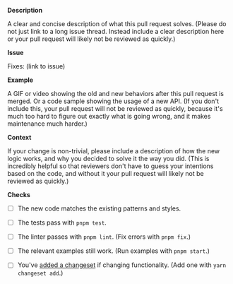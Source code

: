 **Description**

A clear and concise description of what this pull request solves. (Please do not just link to a long issue thread. Instead include a clear description here or your pull request will likely not be reviewed as quickly.)

**Issue**

Fixes: (link to issue)

**Example**

A GIF or video showing the old and new behaviors after this pull request is merged. Or a code sample showing the usage of a new API. (If you don't include this, your pull request will not be reviewed as quickly, because it's much too hard to figure out exactly what is going wrong, and it makes maintenance much harder.)

**Context**

If your change is non-trivial, please include a description of how the new logic works, and why you decided to solve it the way you did. (This is incredibly helpful so that reviewers don't have to guess your intentions based on the code, and without it your pull request will likely not be reviewed as quickly.)

**Checks**

- [ ] The new code matches the existing patterns and styles.
- [ ] The tests pass with `pnpm test`.
- [ ] The linter passes with `pnpm lint`. (Fix errors with `pnpm fix`.)
- [ ] The relevant examples still work. (Run examples with `pnpm start`.)
- [ ] You've [added a changeset](https://github.com/atlassian/changesets/blob/master/docs/adding-a-changeset.md) if changing functionality. (Add one with `yarn changeset add`.)

